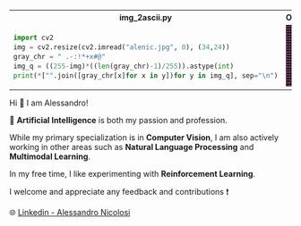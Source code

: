 <table>
<tr>
<th> img_2ascii.py </th>
<th> Output </th>
</tr>
<tr>
<td>

```python
import cv2
img = cv2.resize(cv2.imread("alenic.jpg", 0), (34,24))
gray_chr = " .-:!*+x#@"
img_q = ((255-img)*((len(gray_chr)-1)/255)).astype(int)
print(*["".join([gray_chr[x]for x in y])for y in img_q], sep="\n")
```

</td>
<td>
<img src="out.png" alt="drawing" height="110"/>
</td>
</tr>
</table>



Hi 👋 I am Alessandro!

🧠 **Artificial Intelligence** is both my passion and profession.

While my primary specialization is in **Computer Vision**, I am also actively working in other areas such as **Natural Language Processing** and **Multimodal Learning**.

In my free time, I like experimenting with **Reinforcement Learning**.

I welcome and appreciate any feedback and contributions ❗️

🌐 [Linkedin - Alessandro Nicolosi](https://linkedin.com/in/alessandro-nicolosi/)
